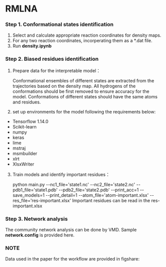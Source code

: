 # RMLNA

### Step 1. Conformational states identification 
1. Select and calculate appropriate reaction coordinates for density maps.
2. For any two reaction coordinates, incorperating them as a *.dat file.
3. Run **density.ipynb**
   
### Step 2. Biased residues identification
1. Prepare data for the interpretable model：
   
   Conformational ensembles of different states are extracted from the trajectories based on the density map. All hydrogens of the conformations should be first removed to ensure accuracy for the model. Conformations of different states should have the same atoms and residues.
   
2. set up environments for the model following the requirements below:
  - Tensorflow 1.14.0
  - Scikit-learn
  - numpy
  - keras
  - lime
  - mstraj
  - msmbuilder
  - xlrt
  - XlsxWriter
3. Train models and identify important residues：

   python main.py --nc1_file='state1.nc' --nc2_file='state2.nc' --pdb1_file='state1.pdb' --pdb2_file='state2.pdb' --print_acc=1 --save_models=1 --print_detail=1 --atom_file='atom-important.xlsx' --res_file='res-important.xlsx' 
Important residues can be read in the res-important.xlsx
### Step 3. Network analysis
The community network analysis can be done by VMD. Sample **network.config** is provided here.


### NOTE
Data used in the paper for the workflow are provided in figshare:
